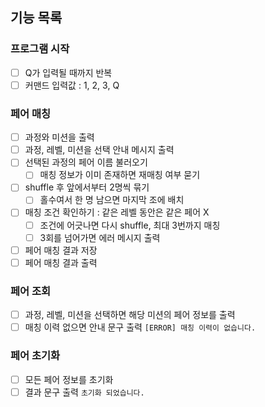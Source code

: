 ## 기능 목록

### 프로그램 시작
- [ ] Q가 입력될 때까지 반복
- [ ] 커맨드 입력값 : 1, 2, 3, Q

### 페어 매칭

- [ ] 과정와 미션을 출력
- [ ] 과정, 레벨, 미션을 선택 안내 메시지 출력
- [ ] 선택된 과정의 페어 이름 불러오기
  - [ ] 매칭 정보가 이미 존재하면 재매칭 여부 묻기
- [ ] shuffle 후 앞에서부터 2명씩 묶기
  - [ ] 홀수여서 한 명 남으면 마지막 조에 배치
- [ ] 매칭 조건 확인하기 : 같은 레벨 동안은 같은 페어 X
  - [ ] 조건에 어긋나면 다시 shuffle, 최대 3번까지 매칭
  - [ ] 3회를 넘어가면 에러 메시지 출력
- [ ] 페어 매칭 결과 저장
- [ ] 페어 매칭 결과 출력

### 페어 조회

- [ ] 과정, 레벨, 미션을 선택하면 해당 미션의 페어 정보를 출력
- [ ] 매칭 이력 없으면 안내 문구 출력 `[ERROR] 매칭 이력이 없습니다.`

### 페어 초기화

- [ ] 모든 페어 정보를 초기화
- [ ] 결과 문구 출력 `초기화 되었습니다. `